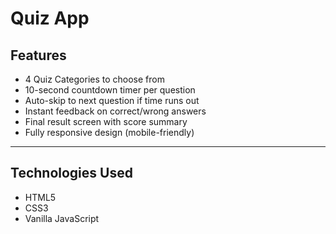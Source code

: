 <h1>Quiz App</h1>


<h2>Features</h2>
<ul>
  <li>4 Quiz Categories to choose from</li>
  <li>10-second countdown timer per question</li>
  <li>Auto-skip to next question if time runs out</li>
  <li>Instant feedback on correct/wrong answers</li>
  <li>Final result screen with score summary</li>
  <li>Fully responsive design (mobile-friendly)</li>
</ul>

<hr />

<h2>Technologies Used</h2>
<ul>
  <li>HTML5</li>
  <li>CSS3</li>
  <li>Vanilla JavaScript</li>
</ul>


